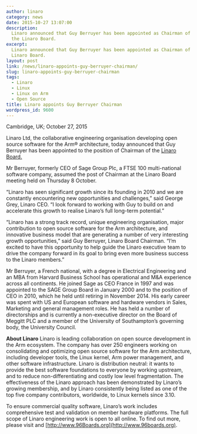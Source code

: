 ```yaml
---
author: linaro
category: news
date: 2015-10-27 13:07:00
description:
  Linaro announced that Guy Berruyer has been appointed as Chairman of
  the Linaro Board.
excerpt:
  Linaro announced that Guy Berruyer has been appointed as Chairman of the
  Linaro Board.
layout: post
link: /news/linaro-appoints-guy-berruyer-chairman/
slug: linaro-appoints-guy-berruyer-chairman
tags:
  - Linaro
  - Linux
  - Linux on Arm
  - Open Source
title: Linaro appoints Guy Berruyer Chairman
wordpress_id: 9600
---
```


Cambridge, UK; October 27, 2015

Linaro Ltd, the collaborative engineering organisation developing open source software for the Arm® architecture, today announced that Guy Berruyer has been appointed to the position of Chairman of the [Linaro Board.](/about/team/)

Mr Berruyer, formerly CEO of Sage Group Plc, a FTSE 100 multi-national software company, assumed the post of Chairman at the Linaro Board meeting held on Thursday 8 October.

“Linaro has seen significant growth since its founding in 2010 and we are constantly encountering new opportunities and challenges,” said George Grey, Linaro CEO. “I look forward to working with Guy to build on and accelerate this growth to realise Linaro’s full long-term potential.”

“Linaro has a strong track record, unique engineering organisation, major contribution to open source software for the Arm architecture, and innovative business model that are generating a number of very interesting growth opportunities,” said Guy Berruyer, Linaro Board Chairman. “I’m excited to have this opportunity to help guide the Linaro executive team to drive the company forward in its goal to bring even more business success to the Linaro members.”

Mr Berruyer, a French national, with a degree in Electrical Engineering and an MBA from Harvard Business School has operational and M&A experience across all continents. He joined Sage as CEO France in 1997 and was appointed to the SAGE Group Board in January 2000 and to the position of CEO in 2010, which he held until retiring in November 2014. His early career was spent with US and European software and hardware vendors in Sales, Marketing and general management roles. He has held a number of directorships and is currently a non-executive director on the Board of Meggitt PLC and a member of the University of Southampton’s governing body, the University Council.

**About Linaro**
Linaro is leading collaboration on open source development in the Arm ecosystem. The company has over 250 engineers working on consolidating and optimizing open source software for the Arm architecture, including developer tools, the Linux kernel, Arm power management, and other software infrastructure. Linaro is distribution neutral: it wants to provide the best software foundations to everyone by working upstream, and to reduce non-differentiating and costly low level fragmentation. The effectiveness of the Linaro approach has been demonstrated by Linaro’s growing membership, and by Linaro consistently being listed as one of the top five company contributors, worldwide, to Linux kernels since 3.10.

To ensure commercial quality software, Linaro’s work includes comprehensive test and validation on member hardware platforms. The full scope of Linaro engineering work is open to all online. To find out more, please visit []() and [http://www.96Boards.org](http://www.96boards.org).
